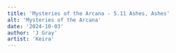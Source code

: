 ```yaml
---
title: 'Mysteries of the Arcana - 5.11 Ashes, Ashes'
alt: 'Mysteries of the Arcana'
date: '2024-10-03'
author: 'J Gray'
artist: 'Keira'
---
```

